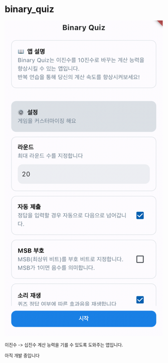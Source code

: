 # binary_quiz

![앱 화면](./img/app_main_screen.jpeg)

이진수 -> 십진수 계산 능력을 기를 수 있도록 도와주는 앱입니다.

아직 개발 중입니다
